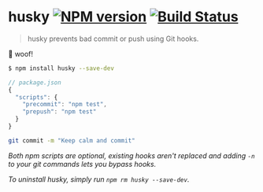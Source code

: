 # husky [![NPM version](https://badge.fury.io/js/husky.svg)](http://badge.fury.io/js/husky) [![Build Status](https://travis-ci.org/typicode/husky.svg?branch=master)](https://travis-ci.org/typicode/husky)

> husky prevents bad commit or push using Git hooks.

:dog: woof!

```bash
$ npm install husky --save-dev
```

```javascript
// package.json
{
  "scripts": {
    "precommit": "npm test",
    "prepush": "npm test"
  }
}
```

```bash
git commit -m "Keep calm and commit"
```

_Both npm scripts are optional, existing hooks aren't replaced and adding `-n` to your git commands lets you bypass hooks._

_To uninstall husky, simply run `npm rm husky --save-dev`._
